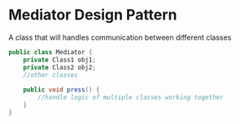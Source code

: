 # Mediator Design Pattern

A class that will handles communication between different classes

```java
public class Mediator {
    private Class1 obj1;
    private Class2 obj2;
    //other classes
    
    public void press() {
        //handle logic of multiple classes working together
    }
}
```
